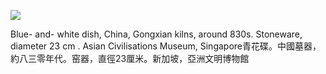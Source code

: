 ![](https://cdn-mineru.openxlab.org.cn/result/2025-07-27/26ec8c02-599c-4b79-9876-e092d6287e02/215319427fb38ef97c4de3aafd9dabf69601f8fdf45710169ea0f4b8ba379d09.jpg)  

Blue- and- white dish, China, Gongxian kilns, around 830s. Stoneware, diameter  $23~\mathrm{cm}$ . Asian Civilisations Museum, Singapore青花碟。中國墓器，約八三零年代。窑器，直徑23厘米。新加坡，亞洲文明博物館  